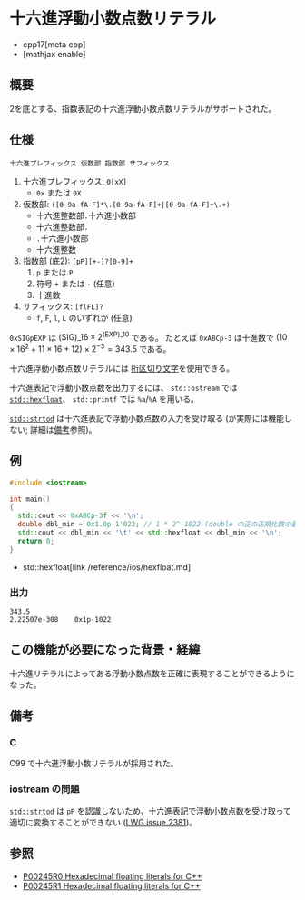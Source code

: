 # 十六進浮動小数点数リテラル
* cpp17[meta cpp]
* [mathjax enable]

## 概要

2を底とする、指数表記の十六進浮動小数点数リテラルがサポートされた。

## 仕様

```
十六進プレフィックス 仮数部 指数部 サフィックス
```

1. 十六進プレフィックス: `0[xX]`
    * `0x` または `0X`
1. 仮数部: `([0-9a-fA-F]*\.[0-9a-fA-F]+|[0-9a-fA-F]+\.+)`
    * 十六進整数部`.`十六進小数部
    * 十六進整数部`.`
    * `.`十六進小数部
    * 十六進整数
1. 指数部 (底2): `[pP][+-]?[0-9]+`
    1. `p` または `P`
    1. 符号 `+` または `-` (任意)
    1. 十進数
1. サフィックス: `[flFL]?`
    * `f`, `F`, `l`, `L` のいずれか (任意)

`0xSIGpEXP` は $(\text{SIG})\_{16} \times 2^{(\text{EXP})\_{10}}$ である。
たとえば `0xABCp-3` は十進数で $(10 \times 16^2 + 11 \times 16 + 12) \times 2^{-3} = 343.5$ である。

十六進浮動小数点数リテラルには [桁区切り文字](/lang/cpp14/digit_separators.md)を使用できる。

十六進表記で浮動小数点数を出力するには、
`std::ostream` では [`std::hexfloat`](/reference/ios/hexfloat.md)、
`std::printf` では `%a`/`%A` を用いる。

[`std::strtod`](/reference/string/stod.md) は十六進表記で浮動小数点数の入力を受け取る
(が実際には機能しない; 詳細は[備考](#notes-iostreams)参照)。


## 例
```cpp
#include <iostream>

int main()
{
  std::cout << 0xABCp-3f << '\n';
  double dbl_min = 0x1.0p-1'022; // 1 * 2^-1022 (double の正の正規化数の最小値)
  std::cout << dbl_min << '\t' << std::hexfloat << dbl_min << '\n';
  return 0;
}
```
* std::hexfloat[link /reference/ios/hexfloat.md]

### 出力
```
343.5
2.22507e-308	0x1p-1022
```


## この機能が必要になった背景・経緯
十六進リテラルによってある浮動小数点数を正確に表現することができるようになった。

## 備考

### C
C99 で十六進浮動小数リテラルが採用された。

### <a name="notes-iostreams"></a>iostream の問題
[`std::strtod`](/reference/string/stod.md) は `pP` を認識しないため、十六進表記で浮動小数点数を受け取って適切に変換することができない
([LWG issue 2381](http://cplusplus.github.io/LWG/lwg-active.html#2381))。


## 参照

* [P00245R0 Hexadecimal floating literals for C++](http://www.open-std.org/jtc1/sc22/wg21/docs/papers/2016/p0245r0.html)
* [P00245R1 Hexadecimal floating literals for C++](http://www.open-std.org/jtc1/sc22/wg21/docs/papers/2016/p0245r1.html)
